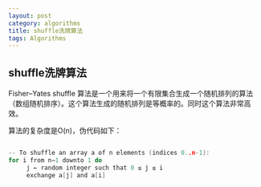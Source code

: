 ```yaml
---
layout: post
category: algorithms
title: shuffle洗牌算法
tags: Algorithms
---
```


## shuffle洗牌算法

Fisher–Yates shuffle 算法是一个用来将一个有限集合生成一个随机排列的算法（数组随机排序）。这个算法生成的随机排列是等概率的。同时这个算法非常高效。



 算法的复杂度是O(n)，伪代码如下：

```c

-- To shuffle an array a of n elements (indices 0..n-1):
for i from n−1 downto 1 do
     j ← random integer such that 0 ≤ j ≤ i
     exchange a[j] and a[i]
```

